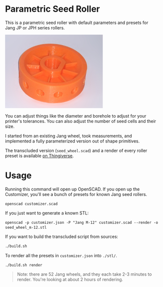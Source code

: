 # Parametric Seed Roller

This is a parametric seed roller with default parameters and presets for Jang JP or JPH series rollers.

<img src="https://github.com/Fordi/jang-seeder-wheel/raw/main/Sample_Orange_PLA.jpg" width="320" alt="Jang F-12 sample print" />

You can adjust things like the diameter and borehole to adjust for your printer's tolerances. You can also adjust the number of seed cells and their size.

I started from an existing Jang wheel, took measurements, and implemented a fully parameterized version out of shape primitives.

The transcluded version (`seed_wheel.scad`) and a render of every roller preset is available [on Thingiverse](https://www.thingiverse.com/thing:4462838).

# Usage

Running this command will open up OpenSCAD.  If you open up the Customizer, you'll see a bunch of presets for known Jang seed rollers.

```
openscad customizer.scad
```

If you just want to generate a known STL:

```
openscad -p customizer.json -P "Jang M-12" customizer.scad --render -o seed_wheel_m-12.stl
```

If you want to build the transcluded script from sources:

```bash
./build.sh
```

To render all the presets in `customizer.json` into `./stl/`.

```
./build.sh render
```

> Note: there are 52 Jang wheels, and they each take 2-3 minutes to render.  You're looking at about 2 hours of rendering.

